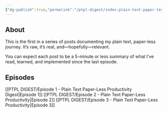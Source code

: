 ```yaml
---
{"dg-publish":true,"permalink":"/ptpl-digest/index-plain-text-paper-less-productivity-digest/","dgHomeLink":true,"dgPassFrontmatter":false}
---
```



## About
This is the first in a series of posts documenting my plain text, paper-less journey. It’s raw, it’s real, and—hopefully—relevant.

You can expect each post to be a 5-minute or less summary of what I’ve read, learned, and implemented since the last episode.

## Episodes
[[PTPL DIGEST/Episode 1 - Plain Text Paper-Less Productivity Digest|Episode 1]]
[[PTPL DIGEST/Episode 2 - Plain Text Paper-Less Productivity|Episode 2]]
[[PTPL DIGEST/Episode 3 - Plain Text Paper-Less Productivity|Episode 3]]